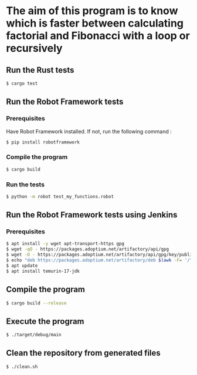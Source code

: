 # The aim of this program is to know which is faster between calculating factorial and Fibonacci with a loop or recursively

## Run the Rust tests

```sh
$ cargo test
```

## Run the Robot Framework tests

### Prerequisites

Have Robot Framework installed.
If not, run the following command :

```sh
$ pip install robotframework
```

### Compile the program

```sh
$ cargo build
```

### Run the tests

```sh
$ python -m robot test_my_functions.robot
```

## Run the Robot Framework tests using Jenkins

### Prerequisites

```sh
$ apt install -y wget apt-transport-https gpg
$ wget -qO - https://packages.adoptium.net/artifactory/api/gpg
$ wget -O - https://packages.adoptium.net/artifactory/api/gpg/key/public | sudo apt-key add -
$ echo "deb https://packages.adoptium.net/artifactory/deb $(awk -F= '/^VERSION_CODENAME/{print$2}' /etc/os-release) main" | sudo tee /etc/apt/sources.list.d/adoptium.list
$ apt update
$ apt install temurin-17-jdk
```

## Compile the program

```sh
$ cargo build --release
```

## Execute the program

```sh
$ ./target/debug/main
```

## Clean the repository from generated files

```sh
$ ./clean.sh
```